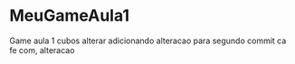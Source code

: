 # MeuGameAula1
Game aula 1 cubos 
alterar
adicionando alteracao para segundo commit
ca fe com, alteracao
